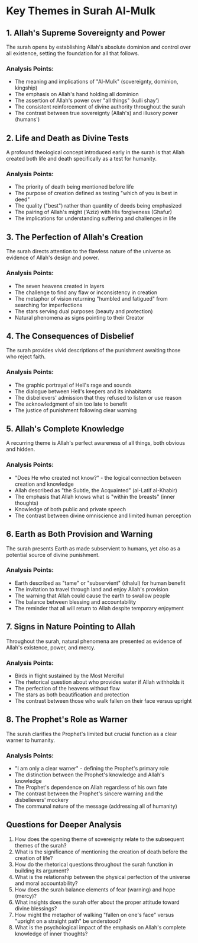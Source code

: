 # Key Themes in Surah Al-Mulk

## 1. Allah's Supreme Sovereignty and Power
The surah opens by establishing Allah's absolute dominion and control over all existence, setting the foundation for all that follows.

### Analysis Points:
- The meaning and implications of "Al-Mulk" (sovereignty, dominion, kingship)
- The emphasis on Allah's hand holding all dominion
- The assertion of Allah's power over "all things" (kulli shay')
- The consistent reinforcement of divine authority throughout the surah
- The contrast between true sovereignty (Allah's) and illusory power (humans')

## 2. Life and Death as Divine Tests
A profound theological concept introduced early in the surah is that Allah created both life and death specifically as a test for humanity.

### Analysis Points:
- The priority of death being mentioned before life
- The purpose of creation defined as testing "which of you is best in deed"
- The quality ("best") rather than quantity of deeds being emphasized
- The pairing of Allah's might ('Aziz) with His forgiveness (Ghafur)
- The implications for understanding suffering and challenges in life

## 3. The Perfection of Allah's Creation
The surah directs attention to the flawless nature of the universe as evidence of Allah's design and power.

### Analysis Points:
- The seven heavens created in layers
- The challenge to find any flaw or inconsistency in creation
- The metaphor of vision returning "humbled and fatigued" from searching for imperfections
- The stars serving dual purposes (beauty and protection)
- Natural phenomena as signs pointing to their Creator

## 4. The Consequences of Disbelief
The surah provides vivid descriptions of the punishment awaiting those who reject faith.

### Analysis Points:
- The graphic portrayal of Hell's rage and sounds
- The dialogue between Hell's keepers and its inhabitants
- The disbelievers' admission that they refused to listen or use reason
- The acknowledgment of sin too late to benefit
- The justice of punishment following clear warning

## 5. Allah's Complete Knowledge
A recurring theme is Allah's perfect awareness of all things, both obvious and hidden.

### Analysis Points:
- "Does He who created not know?" - the logical connection between creation and knowledge
- Allah described as "the Subtle, the Acquainted" (al-Latif al-Khabir)
- The emphasis that Allah knows what is "within the breasts" (inner thoughts)
- Knowledge of both public and private speech
- The contrast between divine omniscience and limited human perception

## 6. Earth as Both Provision and Warning
The surah presents Earth as made subservient to humans, yet also as a potential source of divine punishment.

### Analysis Points:
- Earth described as "tame" or "subservient" (dhalul) for human benefit
- The invitation to travel through land and enjoy Allah's provision
- The warning that Allah could cause the earth to swallow people
- The balance between blessing and accountability
- The reminder that all will return to Allah despite temporary enjoyment

## 7. Signs in Nature Pointing to Allah
Throughout the surah, natural phenomena are presented as evidence of Allah's existence, power, and mercy.

### Analysis Points:
- Birds in flight sustained by the Most Merciful
- The rhetorical question about who provides water if Allah withholds it
- The perfection of the heavens without flaw
- The stars as both beautification and protection
- The contrast between those who walk fallen on their face versus upright

## 8. The Prophet's Role as Warner
The surah clarifies the Prophet's limited but crucial function as a clear warner to humanity.

### Analysis Points:
- "I am only a clear warner" - defining the Prophet's primary role
- The distinction between the Prophet's knowledge and Allah's knowledge
- The Prophet's dependence on Allah regardless of his own fate
- The contrast between the Prophet's sincere warning and the disbelievers' mockery
- The communal nature of the message (addressing all of humanity)

## Questions for Deeper Analysis

1. How does the opening theme of sovereignty relate to the subsequent themes of the surah?
2. What is the significance of mentioning the creation of death before the creation of life?
3. How do the rhetorical questions throughout the surah function in building its argument?
4. What is the relationship between the physical perfection of the universe and moral accountability?
5. How does the surah balance elements of fear (warning) and hope (mercy)?
6. What insights does the surah offer about the proper attitude toward divine blessings?
7. How might the metaphor of walking "fallen on one's face" versus "upright on a straight path" be understood?
8. What is the psychological impact of the emphasis on Allah's complete knowledge of inner thoughts?